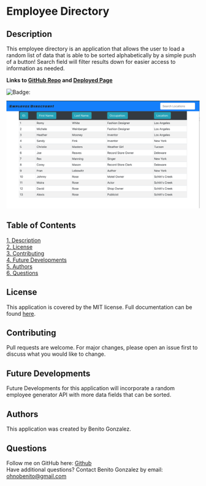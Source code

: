 # **Employee Directory**

## Description
This employee directory is an application that allows the user to load a random list of data that is able to be sorted alphabetically by a simple push of a button! Search field will filter results down for easier access to information as needed.

**Links to [GitHub Repo](https://github.com/ohnobenito/employee-directory) and [Deployed Page](https://ohnobenito.github.io/employee-directory/)**

![Badge:](https://img.shields.io/badge/License-mit-brightgreen)

![**Screenshot of Application:**](./public/ss1.png)


## Table of Contents
[1. Description](#Description)<br>
[2. License](License)<br>
[3. Contributing](#Contributing)<br>
[4. Future Developments](#Future)<br>
[5. Authors](#Authors)<br>
[6. Questions](#Questions)<br>


## License
This application is covered by the MIT license. Full documentation can be found [here](https://choosealicense.com/licenses/mit).

## Contributing
Pull requests are welcome. For major changes, please open an issue first to discuss what you would like to change.

## Future Developments
Future Developments for this application will incorporate a random employee generator API with more data fields that can be sorted.

## Authors
This application was created by Benito Gonzalez.

## Questions
Follow me on GitHub here: [Github](https://www.github.com/Ohnobenito)<br>
Have additional questions? Contact Benito Gonzalez by email: ohnobenito@gmail.com
